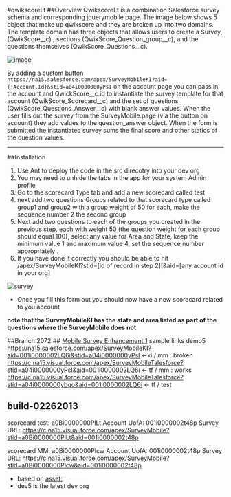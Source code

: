 #qwikscoreLt
##Overview
QwikscoreLt is a combination Salesforce survey schema and corresponding jquerymobile page.   The image below shows 5 object that make up qwikscore and they are broken up into two domains.   The template domain has three objects that  allows users to create a Survey,  (QwikScore__c) , sections (QwikScore_Question_group__c), and the questions themselves (QwikScore_Questions__c).  

     
![image](https://s3.amazonaws.com/bowermanpublic/qwikscoreLt700.png)

By adding a custom button `https://na15.salesforce.com/apex/SurveyMobileKI?aid={!Account.Id}&stid=a04i0000000yPsI` on the account page you can pass in the account and QwickScore__c.id to instantiate the survey template for that account (QwikScore_Scorecard__c) and the set of questions (QwikScore_Questions_Answer__c) with blank answer values.    When the user fills out the survey from the SurveyMobile.page (via the button on account) they add values to the question_answer object.   When the form is submitted the instantiated survey  sums the final score and other statics of the question values.

---

##Installation
1. Use Ant to deploy the code in the src direcotry into your dev org
2. You may need to unhide the tabs in the app for your system Admin profile
3.  Go to the scorecard Type tab and add a new scorecard called test
4. next add two questions Groups related to that scorecard type called group1 and group2 with a group weight of 50 for each, make the sequence number 2 the second group
5. Next add two questions to each of the groups you created in the previous step, each with weight 50 (the question weight for each group should equal 100), select any value for Area and State, keep the minimum value 1 and maximum value 4, set the sequence number appropriately . 
6.  If you have done it correctly you should be able to hit 
      /apex/SurveyMobileKI?stid=[id of record in step 2][&aid=[any account id in your org]    


![survey](https://s3.amazonaws.com/bowermanpublic/surveyscreenshot.png)  

* Once you fill this form out you should now have a new scorecard related to you account

__note that the SurveyMobileKI has the state and area listed as part of the questions where the SurveyMobile does not__


##Branch 2072 ##
[Mobile Survey Enhancement 1](http://www.cloudspokes.com/challenges/2072)
  sample links demo5
  https://na15.salesforce.com/apex/SurveyMobileKI?aid=001i0000002LQ6i&stid=a04i0000000yPsI  <-ki / mm : broken
  https://c.na15.visual.force.com/apex/SurveyMobileTalesforce?stid=a04i0000000yPsI&aid=001i0000002LQ6i  <- tf / mm : works
   https://c.na15.visual.force.com/apex/SurveyMobileTalesforce?stid=a04i0000000ybqo&aid=001i0000002LQ6i <- tf / test

   ## build-02262013
   scorecard test: a0Bi0000000PlLt
   Account UofA: 001i0000002t48p
   Survey URL:
   https://c.na15.visual.force.com/apex/SurveyMobile?stid=a0Bi0000000PlLt&aid=001i0000002t48p

   scorecard MM: a0Bi0000000Plcw
   Account UofA: 001i0000002t48p
   Survey URL:
   https://c.na15.visual.force.com/apex/SurveyMobile?stid=a0Bi0000000Plcw&aid=001i0000002t48p

   





* based on [asset:](https://appirio.my.salesforce.com/apex/CMC_AssetView?id=a3E50000000CaZyEAK&sfdc.override=1 "Asset")
* dev5 is the latest dev org

